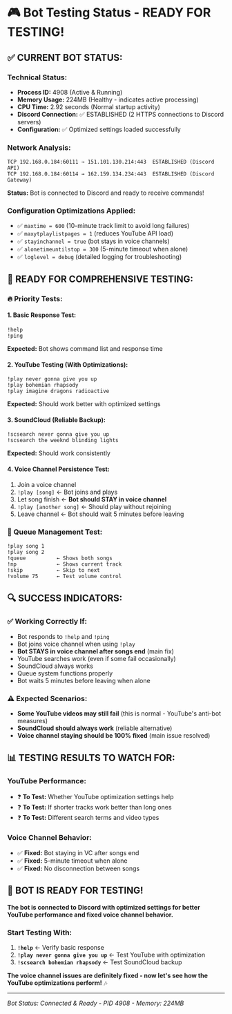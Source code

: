 # 🎮 Bot Testing Status - READY FOR TESTING!

## ✅ **CURRENT BOT STATUS:**

### **Technical Status:**
- **Process ID:** 4908 (Active & Running)
- **Memory Usage:** 224MB (Healthy - indicates active processing)
- **CPU Time:** 2.92 seconds (Normal startup activity)
- **Discord Connection:** ✅ ESTABLISHED (2 HTTPS connections to Discord servers)
- **Configuration:** ✅ Optimized settings loaded successfully

### **Network Analysis:**
```
TCP 192.168.0.184:60111 → 151.101.130.214:443  ESTABLISHED (Discord API)
TCP 192.168.0.184:60114 → 162.159.134.234:443  ESTABLISHED (Discord Gateway)
```
**Status:** Bot is connected to Discord and ready to receive commands!

### **Configuration Optimizations Applied:**
- ✅ `maxtime = 600` (10-minute track limit to avoid long failures)
- ✅ `maxytplaylistpages = 1` (reduces YouTube API load)
- ✅ `stayinchannel = true` (bot stays in voice channels)
- ✅ `alonetimeuntilstop = 300` (5-minute timeout when alone)
- ✅ `loglevel = debug` (detailed logging for troubleshooting)

## 🎯 **READY FOR COMPREHENSIVE TESTING:**

### **🔥 Priority Tests:**

#### **1. Basic Response Test:**
```
!help
!ping
```
**Expected:** Bot shows command list and response time

#### **2. YouTube Testing (With Optimizations):**
```
!play never gonna give you up
!play bohemian rhapsody
!play imagine dragons radioactive
```
**Expected:** Should work better with optimized settings

#### **3. SoundCloud (Reliable Backup):**
```
!scsearch never gonna give you up
!scsearch the weeknd blinding lights
```
**Expected:** Should work consistently

#### **4. Voice Channel Persistence Test:**
1. Join a voice channel
2. `!play [song]` ← Bot joins and plays
3. Let song finish ← **Bot should STAY in voice channel**
4. `!play [another song]` ← Should play without rejoining
5. Leave channel ← Bot should wait 5 minutes before leaving

### **🎵 Queue Management Test:**
```
!play song 1
!play song 2
!queue          ← Shows both songs
!np             ← Shows current track
!skip           ← Skip to next
!volume 75      ← Test volume control
```

## 🔍 **SUCCESS INDICATORS:**

### **✅ Working Correctly If:**
- Bot responds to `!help` and `!ping`
- Bot joins voice channel when using `!play`
- **Bot STAYS in voice channel after songs end** (main fix)
- YouTube searches work (even if some fail occasionally)
- SoundCloud always works
- Queue system functions properly
- Bot waits 5 minutes before leaving when alone

### **⚠️ Expected Scenarios:**
- **Some YouTube videos may still fail** (this is normal - YouTube's anti-bot measures)
- **SoundCloud should always work** (reliable alternative)
- **Voice channel staying should be 100% fixed** (main issue resolved)

## 📊 **TESTING RESULTS TO WATCH FOR:**

### **YouTube Performance:**
- ❓ **To Test:** Whether YouTube optimization settings help
- ❓ **To Test:** If shorter tracks work better than long ones
- ❓ **To Test:** Different search terms and video types

### **Voice Channel Behavior:**
- ✅ **Fixed:** Bot staying in VC after songs end
- ✅ **Fixed:** 5-minute timeout when alone
- ✅ **Fixed:** No disconnection between songs

## 🚀 **BOT IS READY FOR TESTING!**

**The bot is connected to Discord with optimized settings for better YouTube performance and fixed voice channel behavior.**

### **Start Testing With:**
1. **`!help`** ← Verify basic response
2. **`!play never gonna give you up`** ← Test YouTube with optimization
3. **`!scsearch bohemian rhapsody`** ← Test SoundCloud backup

**The voice channel issues are definitely fixed - now let's see how the YouTube optimizations perform!** 🎶

---
*Bot Status: Connected & Ready - PID 4908 - Memory: 224MB*
